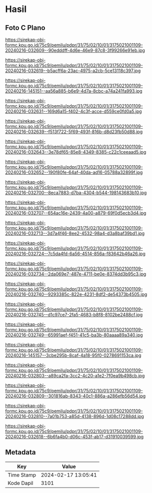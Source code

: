 # Hasil

## Foto C Plano

https://sirekap-obj-formc.kpu.go.id/75c9/pemilu/pdpr/31/75/02/10/01/3175021001109-20240216-032609--90edddff-4d6e-46e9-87c8-3f99266e91eb.jpg

https://sirekap-obj-formc.kpu.go.id/75c9/pemilu/pdpr/31/75/02/10/01/3175021001109-20240216-032619--b5acff6a-23ac-4975-a2cb-5ce13118c397.jpg

https://sirekap-obj-formc.kpu.go.id/75c9/pemilu/pdpr/31/75/02/10/01/3175021001109-20240216-145151--aa56a885-b6e9-4d7a-8cbc-a74a241fa993.jpg

https://sirekap-obj-formc.kpu.go.id/75c9/pemilu/pdpr/31/75/02/10/01/3175021001109-20240216-032631--169d6a15-f402-4c3f-acce-d559ce0fd0a5.jpg

https://sirekap-obj-formc.kpu.go.id/75c9/pemilu/pdpr/31/75/02/10/01/3175021001109-20240216-032639--f513f722-5f69-493f-816b-d8d23fb50d88.jpg

https://sirekap-obj-formc.kpu.go.id/75c9/pemilu/pdpr/31/75/02/10/01/3175021001109-20240216-032643--3e78df65-85e8-4349-8385-c22c1ceeaad5.jpg

https://sirekap-obj-formc.kpu.go.id/75c9/pemilu/pdpr/31/75/02/10/01/3175021001109-20240216-032652--190f80fe-64af-40da-ad16-05788a32899f.jpg

https://sirekap-obj-formc.kpu.go.id/75c9/pemilu/pdpr/31/75/02/10/01/3175021001109-20240216-032700--8eca7883-d7ba-4304-b544-198143683b10.jpg

https://sirekap-obj-formc.kpu.go.id/75c9/pemilu/pdpr/31/75/02/10/01/3175021001109-20240216-032707--654ac16e-2439-4a00-a879-69f0d5ecb3d4.jpg

https://sirekap-obj-formc.kpu.go.id/75c9/pemilu/pdpr/31/75/02/10/01/3175021001109-20240216-032713--3d7a4f46-8ee2-4532-98a4-d3a8baf39bd1.jpg

https://sirekap-obj-formc.kpu.go.id/75c9/pemilu/pdpr/31/75/02/10/01/3175021001109-20240216-032724--7c5da4fd-6a56-4514-856a-f83642b46a26.jpg

https://sirekap-obj-formc.kpu.go.id/75c9/pemilu/pdpr/31/75/02/10/01/3175021001109-20240216-032734--2da069e7-487e-4711-be0e-8374dd3b95c3.jpg

https://sirekap-obj-formc.kpu.go.id/75c9/pemilu/pdpr/31/75/02/10/01/3175021001109-20240216-032740--9293385c-822e-4231-8df2-de54373b4505.jpg

https://sirekap-obj-formc.kpu.go.id/75c9/pemilu/pdpr/31/75/02/10/01/3175021001109-20240216-032745--d1c97ce7-2fa5-4683-b8f8-8102be2488cf.jpg

https://sirekap-obj-formc.kpu.go.id/75c9/pemilu/pdpr/31/75/02/10/01/3175021001109-20240216-032749--65991aef-f451-41c5-ba3b-80aaaa89a340.jpg

https://sirekap-obj-formc.kpu.go.id/75c9/pemilu/pdpr/31/75/02/10/01/3175021001109-20240216-145157--3cbe295b-8caf-4a18-95f0-0278691153ca.jpg

https://sirekap-obj-formc.kpu.go.id/75c9/pemilu/pdpr/31/75/02/10/01/3175021001109-20240216-032803--a89ca2fa-3cc2-4c20-a1e2-7f0ea9b498cb.jpg

https://sirekap-obj-formc.kpu.go.id/75c9/pemilu/pdpr/31/75/02/10/01/3175021001109-20240216-032809--301816ab-8343-40c1-886a-a286efb56d54.jpg

https://sirekap-obj-formc.kpu.go.id/75c9/pemilu/pdpr/31/75/02/10/01/3175021001109-20240216-032810--7a01b753-a85d-4138-896d-1d08c17288dd.jpg

https://sirekap-obj-formc.kpu.go.id/75c9/pemilu/pdpr/31/75/02/10/01/3175021001109-20240216-032618--6b6fa4b0-d06c-453f-ab17-d31910039599.jpg


## Metadata

| Key        | Value               |
| ---------- | ------------------- |
| Time Stamp | 2024-02-17 13:05:41 |
| Kode Dapil | 3101                |



